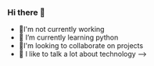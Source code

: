 ### Hi there 👋




- 🔭I'm not currently working
- 🌱 I’m currently learning python
- 🤔I'm looking to collaborate on projects
- 💬 I like to talk a lot about technology
-->
